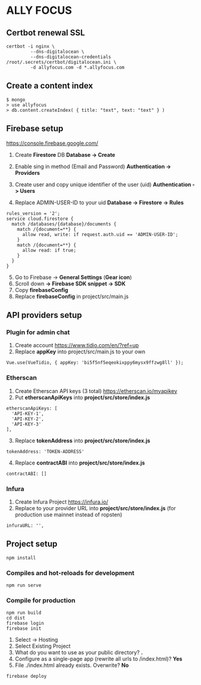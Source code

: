 # ALLY FOCUS

## Certbot renewal SSL
```
certbot -i nginx \
         --dns-digitalocean \
         --dns-digitalocean-credentials /root/.secrets/certbot/digitalocean.ini \
         -d allyfocus.com -d *.allyfocus.com
```

## Create a content index
```
$ mongo
> use allyfocus
> db.content.createIndex( { title: "text", text: "text" } )
```
## Firebase setup
https://console.firebase.google.com/

1. Create **Firestore** DB
**Database -> Create**

2. Enable sing in method (Email and Password)
**Authentication -> Providers**

3. Create user and copy unique identifier of the user (uid)
**Authentication -> Users**

4. Replace ADMIN-USER-ID to your uid
**Database -> Firestore -> Rules**

```
rules_version = '2';
service cloud.firestore {
  match /databases/{database}/documents {
    match /{document=**} {
      allow read, write: if request.auth.uid == 'ADMIN-USER-ID';
    }
    match /{document=**} {
      allow read: if true;
    }
  }
}
```
5. Go to Firebase -> **General Settings** (**Gear icon**)
6. Scroll down **-> Firebase SDK snippet -> SDK**
7. Copy **firebaseConfig**
8. Replace **firebaseConfig** in project/src/main.js

## API providers setup
### Plugin for admin chat
1. Create account
https://www.tidio.com/en/?ref=up
2. Replace **appKey** into project/src/main.js to your own

```
Vue.use(VueTidio, { appKey: 'bi5f5nf5eqeokixppy6mysx9ffzwg8ll' });
```

### Etherscan
1. Create Etherscan API keys (3 total)
https://etherscan.io/myapikey
2. Put **etherscanApiKeys** into **project/src/store/index.js**
```
etherscanApiKeys: [
  'API-KEY-1',
  'API-KEY-2',
  'API-KEY-3'
],
```
3. Replace **tokenAddress** into **project/src/store/index.js**

```
tokenAddress: 'TOKEN-ADDRESS'
```

4. Replace **contractABI** into **project/src/store/index.js**

```
contractABI: []
```

### Infura
1. Create Infura Project
https://infura.io/
2. Replace to your provider URL into **project/src/store/index.js** (for production use mainnet instead of ropsten)
```
infuraURL: '',
```

## Project setup

```
npm install
```

### Compiles and hot-reloads for development
```
npm run serve
```

### Compile for production
```
npm run build
cd dist
firebase login
firebase init
```
1. Select -> Hosting
2. Select Existing Project
3. What do you want to use as your public directory? **.**
4. Configure as a single-page app (rewrite all urls to /index.html)? **Yes**
5. File ./index.html already exists. Overwrite? **No**
```
firebase deploy
```
